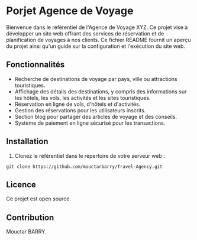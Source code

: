 # Porjet Agence de Voyage

Bienvenue dans le référentiel de  l'Agence de Voyage XYZ. 
Ce projet vise à développer un site web offrant des services de réservation
et de planification de voyages à nos clients. 
Ce fichier README fournit un aperçu du projet ainsi qu'un guide sur la configuration
et l'exécution du site web.

## Fonctionnalités

- Recherche de destinations de voyage par pays, ville ou attractions touristiques.
- Affichage des détails des destinations, y compris des informations sur les hôtels, les vols, les activités et les sites touristiques.
- Réservation en ligne de vols, d'hôtels et d'activités.
- Gestion des réservations pour les utilisateurs inscrits.
- Section blog pour partager des articles de voyage et des conseils.
- Système de paiement en ligne sécurisé pour les transactions.

## Installation

1. Clonez le référentiel dans le répertoire de votre serveur web :

```shell
git clone https://github.com/mouctarbarry/Travel-Agency.git
```
## Licence
Ce projet est open source.
## Contribution
Mouctar BARRY.
